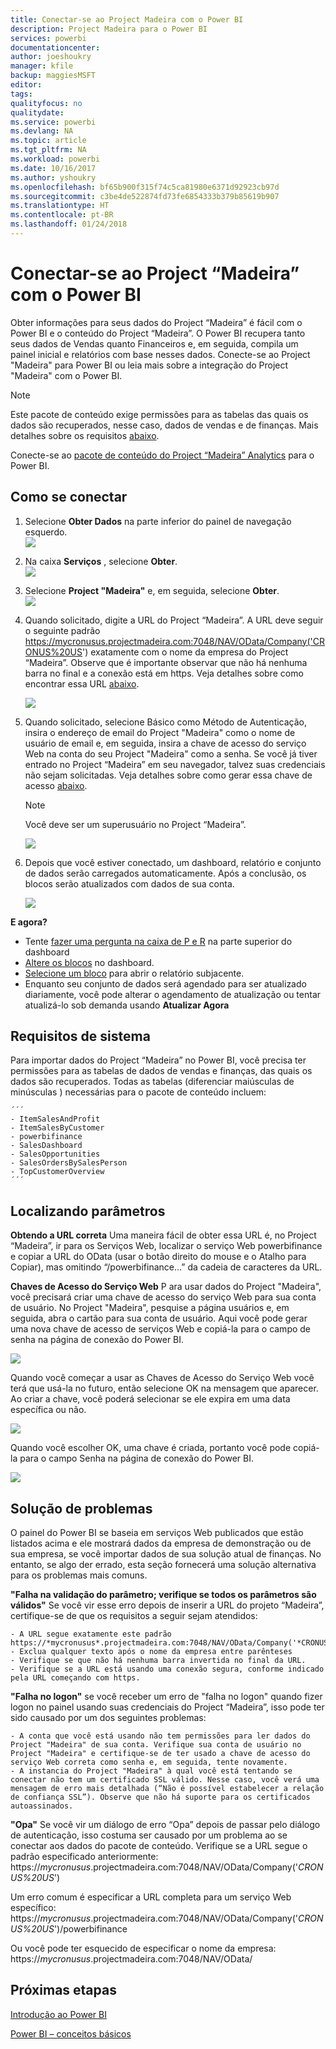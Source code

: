 ```yaml
---
title: Conectar-se ao Project Madeira com o Power BI
description: Project Madeira para o Power BI
services: powerbi
documentationcenter: 
author: joeshoukry
manager: kfile
backup: maggiesMSFT
editor: 
tags: 
qualityfocus: no
qualitydate: 
ms.service: powerbi
ms.devlang: NA
ms.topic: article
ms.tgt_pltfrm: NA
ms.workload: powerbi
ms.date: 10/16/2017
ms.author: yshoukry
ms.openlocfilehash: bf65b900f315f74c5ca81980e6371d92923cb97d
ms.sourcegitcommit: c3be4de522874fd73fe6854333b379b85619b907
ms.translationtype: HT
ms.contentlocale: pt-BR
ms.lasthandoff: 01/24/2018
---
```

# <a name="connect-to-project-madeira-with-power-bi"></a>Conectar-se ao Project “Madeira” com o Power BI
Obter informações para seus dados do Project “Madeira” é fácil com o Power BI e o conteúdo do Project “Madeira”. O Power BI recupera tanto seus dados de Vendas quanto Financeiros e, em seguida, compila um painel inicial e relatórios com base nesses dados.
Conecte-se ao Project "Madeira" para Power BI ou leia mais sobre a integração do Project "Madeira" com o Power BI.

>[!NOTE]
>Este pacote de conteúdo exige permissões para as tabelas das quais os dados são recuperados, nesse caso, dados de vendas e de finanças. Mais detalhes sobre os requisitos [abaixo](#Requirements).

Conecte-se ao [pacote de conteúdo do Project “Madeira” Analytics](https://app.powerbi.com/getdata/services/project-madeira) para o Power BI.

## <a name="how-to-connect"></a>Como se conectar
1. Selecione **Obter Dados** na parte inferior do painel de navegação esquerdo.  
    ![](media/service-connect-to-project-madeira/getdata.png)
2. Na caixa **Serviços** , selecione **Obter**.  
    ![](media/service-connect-to-project-madeira/services.png)
3. Selecione **Project "Madeira"** e, em seguida, selecione **Obter**.  
    ![](media/service-connect-to-project-madeira/projectmadeira.png)
4. Quando solicitado, digite a URL do Project “Madeira”. A URL deve seguir o seguinte padrão https://mycronusus.projectmadeira.com:7048/NAV/OData/Company('CRONUS%20US') exatamente com o nome da empresa do Project “Madeira”. Observe que é importante observar que não há nenhuma barra no final e a conexão está em https. Veja detalhes sobre como encontrar essa URL [abaixo](#FindingParams).  
   
    ![](media/service-connect-to-project-madeira/params.png)
5. Quando solicitado, selecione Básico como Método de Autenticação, insira o endereço de email do Project "Madeira" como o nome de usuário de email e, em seguida, insira a chave de acesso do serviço Web na conta do seu Project "Madeira" como a senha. Se você já tiver entrado no Project “Madeira” em seu navegador, talvez suas credenciais não sejam solicitadas. Veja detalhes sobre como gerar essa chave de acesso [abaixo](#FindingParams).  
   
    >[!NOTE]
    >Você deve ser um superusuário no Project “Madeira”.
   
    ![](media/service-connect-to-project-madeira/creds.png)
6. Depois que você estiver conectado, um dashboard, relatório e conjunto de dados serão carregados automaticamente. Após a conclusão, os blocos serão atualizados com dados de sua conta.  
   
    ![](media/service-connect-to-project-madeira/dashboard.png)

**E agora?**

* Tente [fazer uma pergunta na caixa de P e R](power-bi-q-and-a.md) na parte superior do dashboard
* [Altere os blocos](service-dashboard-edit-tile.md) no dashboard.
* [Selecione um bloco](service-dashboard-tiles.md) para abrir o relatório subjacente.
* Enquanto seu conjunto de dados será agendado para ser atualizado diariamente, você pode alterar o agendamento de atualização ou tentar atualizá-lo sob demanda usando **Atualizar Agora**

<a name="Requirements"></a>

## <a name="system-requirements"></a>Requisitos de sistema
Para importar dados do Project “Madeira” no Power BI, você precisa ter permissões para as tabelas de dados de vendas e finanças, das quais os dados são recuperados. Todas as tabelas (diferenciar maiúsculas de minúsculas ) necessárias para o pacote de conteúdo incluem:  
 
    ´´´ 
    - ItemSalesAndProfit  
    - ItemSalesByCustomer  
    - powerbifinance  
    - SalesDashboard  
    - SalesOpportunities  
    - SalesOrdersBySalesPerson  
    - TopCustomerOverview  
    ´´´ 

<a name="FindingParams"></a>

## <a name="finding-parameters"></a>Localizando parâmetros
**Obtendo a URL correta** Uma maneira fácil de obter essa URL é, no Project “Madeira”, ir para os Serviços Web, localizar o serviço Web powerbifinance e copiar a URL do OData (usar o botão direito do mouse e o Atalho para Copiar), mas omitindo “/powerbifinance…” da cadeia de caracteres da URL.

**Chaves de Acesso do Serviço Web** P ara usar dados do Project "Madeira", você precisará criar uma chave de acesso do serviço Web para sua conta de usuário. No Project "Madeira", pesquise a página usuários e, em seguida, abra o cartão para sua conta de usuário. Aqui você pode gerar uma nova chave de acesso de serviços Web e copiá-la para o campo de senha na página de conexão do Power BI.

![](media/service-connect-to-project-madeira/accesskey.png)

Quando você começar a usar as Chaves de Acesso do Serviço Web você terá que usá-la no futuro, então selecione OK na mensagem que aparecer.
Ao criar a chave, você poderá selecionar se ele expira em uma data específica ou não.

![](media/service-connect-to-project-madeira/accesskey2.png)

Quando você escolher OK, uma chave é criada, portanto você pode copiá-la para o campo Senha na página de conexão do Power BI.

![](media/service-connect-to-project-madeira/accesskey3.png)

## <a name="troubleshooting"></a>Solução de problemas
O painel do Power BI se baseia em serviços Web publicados que estão listados acima e ele mostrará dados da empresa de demonstração ou de sua empresa, se você importar dados de sua solução atual de finanças. No entanto, se algo der errado, esta seção fornecerá uma solução alternativa para os problemas mais comuns.

**"Falha na validação do parâmetro; verifique se todos os parâmetros são válidos"** Se você vir esse erro depois de inserir a URL do projeto “Madeira”, certifique-se de que os requisitos a seguir sejam atendidos:  

    - A URL segue exatamente este padrão https://*mycronusus*.projectmadeira.com:7048/NAV/OData/Company('*CRONUS%20US*')  
    - Exclua qualquer texto após o nome da empresa entre parênteses  
    - Verifique se que não há nenhuma barra invertida no final da URL.  
    - Verifique se a URL está usando uma conexão segura, conforme indicado pela URL começando com https.  

**"Falha no logon"** se você receber um erro de "falha no logon" quando fizer logon no painel usando suas credenciais do Project “Madeira”, isso pode ter sido causado por um dos seguintes problemas:  

    - A conta que você está usando não tem permissões para ler dados do Project "Madeira" de sua conta. Verifique sua conta de usuário no Project "Madeira" e certifique-se de ter usado a chave de acesso do serviço Web correta como senha e, em seguida, tente novamente.  
    - A instancia do Project "Madeira" à qual você está tentando se conectar não tem um certificado SSL válido. Nesse caso, você verá uma mensagem de erro mais detalhada (“Não é possível estabelecer a relação de confiança SSL”). Observe que não há suporte para os certificados autoassinados.  

**"Opa"** Se você vir um diálogo de erro “Opa” depois de passar pelo diálogo de autenticação, isso costuma ser causado por um problema ao se conectar aos dados do pacote de conteúdo. Verifique se a URL segue o padrão especificado anteriormente:  
    https://*mycronusus*.projectmadeira.com:7048/NAV/OData/Company('*CRONUS%20US*')

Um erro comum é especificar a URL completa para um serviço Web específico:  
    https://*mycronusus*.projectmadeira.com:7048/NAV/OData/Company('*CRONUS%20US*')/powerbifinance

Ou você pode ter esquecido de especificar o nome da empresa:   
    https://*mycronusus*.projectmadeira.com:7048/NAV/OData/

## <a name="next-steps"></a>Próximas etapas
[Introdução ao Power BI](service-get-started.md)

[Power BI – conceitos básicos](service-basic-concepts.md)

